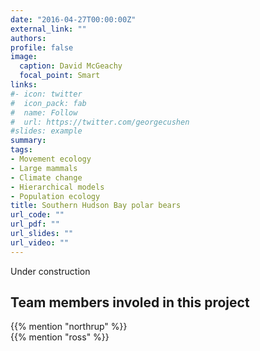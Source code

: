 ```yaml
---
date: "2016-04-27T00:00:00Z"
external_link: ""
authors:
profile: false
image:
  caption: David McGeachy
  focal_point: Smart
links:
#- icon: twitter
#  icon_pack: fab
#  name: Follow
#  url: https://twitter.com/georgecushen
#slides: example
summary: 
tags:
- Movement ecology
- Large mammals
- Climate change
- Hierarchical models
- Population ecology
title: Southern Hudson Bay polar bears
url_code: ""
url_pdf: ""
url_slides: ""
url_video: ""
---
```

Under construction


## Team members involed in this project

{{% mention "northrup" %}}
<br>
{{% mention "ross" %}}